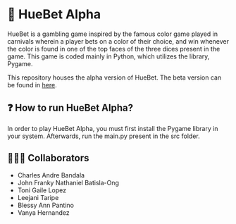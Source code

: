 # 🎲 **HueBet Alpha**
HueBet is a gambling game inspired by the famous color game played in carnivals wherein a player bets on a color of their choice, and win whenever the color is found in one of the top faces of the three dices present in the game. This game is coded mainly in Python, which utilizes the library, Pygame.

This repository houses the alpha version of HueBet. The beta version can be found in [here](google.com).

## ❓ How to run HueBet Alpha?
In order to play HueBet Alpha, you must first install the Pygame library in your system. Afterwards, run the main.py present in the src folder.

## 👨🏻‍💻 **Collaborators**
- Charles Andre Bandala
- John Franky Nathaniel Batisla-Ong
- Toni Gaile Lopez
- Leejani Taripe
- Blessy Ann Pantino
- Vanya Hernandez
